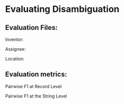 # Evaluating Disambiguation

## Evaluation Files:

Inventor:

Assignee:

Location:

## Evaluation metrics:

Pairwise F1 at Record Level

Pairwise F1 at the String Level